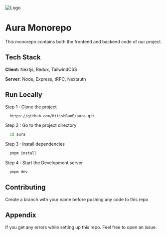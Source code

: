 
![Logo](https://th.bing.com/th/id/OIG4.zxrIqbMOvoDse2WDqaps?w=450&h=150&c=1&r=10&o=5&dpr=1.4&pid=ImgGn)


# Aura Monorepo

This monorepo contains both the frontend and backend code of our project.


## Tech Stack

**Client:** Nextjs, Redux, TailwindCSS

**Server:** Node, Express, tRPC, Nextauth


## Run Locally

Step 1 : Clone the project

```bash
  https://github.com/HitishRaoP/aura.git
```

Step 2 : Go to the project directory

```bash
  cd aura
```

Step 3 : Install dependencies

```bash
  pnpm install
```

Step 4 : Start the Development server

```bash
  pnpm dev
```


## Contributing

Create a branch with your name before pushing any code to this repo



## Appendix

If you get any errors while setting up this repo.
Feel free to open an issue.

